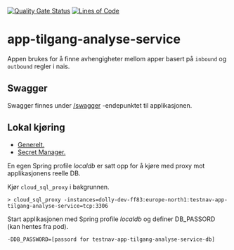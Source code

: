[![Quality Gate Status](https://sonarcloud.io/api/project_badges/measure?project=navit_testnorge_app_tilgang_analyse_service&metric=alert_status)](https://sonarcloud.io/summary/new_code?id=navit_testnorge_app_tilgang_analyse_service)
[![Lines of Code](https://sonarcloud.io/api/project_badges/measure?project=navit_testnorge_app_tilgang_analyse_service&metric=ncloc)](https://sonarcloud.io/summary/new_code?id=navit_testnorge_app_tilgang_analyse_service)

# app-tilgang-analyse-service

Appen brukes for å finne avhengigheter mellom apper basert på `inbound` og `outbound` regler i nais. 
 
## Swagger
Swagger finnes under [/swagger](https://testnav-app-tilgang-analyse-service.intern.dev.nav.no/swagger) -endepunktet til
applikasjonen.

## Lokal kjøring
* [Generelt.](../../docs/local_general.md)
* [Secret Manager.](../../docs/local_secretmanager.md)

En egen Spring profile _localdb_ er satt opp for å kjøre med proxy mot applikasjonens reelle DB.

Kjør `cloud_sql_proxy` i bakgrunnen.
```
> cloud_sql_proxy -instances=dolly-dev-ff83:europe-north1:testnav-app-tilgang-analyse-service=tcp:3306
```
Start applikasjonen med Spring profile _localdb_ og definer DB_PASSORD (kan hentes fra pod).
```
-DDB_PASSWORD=[passord for testnav-app-tilgang-analyse-service-db]
```
